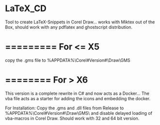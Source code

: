 LaTeX_CD
========

Tool to create LaTeX-Snippets in Corel Draw... works with Miktex out of the Box, should work with any pdflatex and ghostscript distribution.

=========
For <= X5
=========
copy the .gms file to %APPDATA%\Corel\#Version#\Draw\GMS


========
For > X6
========

This version is a complete rewrite in C# and now acts as a Docker...
The vba file acts as a starter for adding the icons and embedding the docker.

For Installation: Copy the .gms and .dll files  from Release to %APPDATA%\Corel\#Version#\Draw\GMS\ and disable delayed loading of vba-macros in Corel Draw.
Should work with 32 and 64 bit version.

